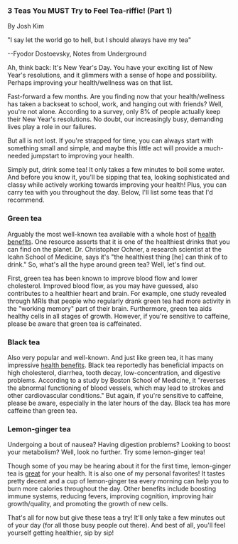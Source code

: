  ### 3 Teas You MUST Try to Feel Tea-riffic! (Part 1)  

 By Josh Kim

"I say let the world go to hell, but I should always have my tea"

--Fyodor Dostoevsky, Notes from Underground

Ah, think back: It's New Year's Day. You have your exciting list of New Year's resolutions, and it glimmers with a sense of hope and possibility. Perhaps improving your health/wellness was on that list.

Fast-forward a few months. Are you finding now that your health/wellness has taken a backseat to school, work, and hanging out with friends? Well, you're not alone. According to a survey, only 8% of people actually keep their New Year's resolutions. No doubt, our increasingly busy, demanding lives play a role in our failures.

But all is not lost. If you're strapped for time, you can always start with something small and simple, and maybe this little act will provide a much-needed jumpstart to improving your health.

Simply put, drink some tea! It only takes a few minutes to boil some water. And before you know it, you'll be sipping that tea, looking sophisticated and classy while actively working towards improving your health! Plus, you can carry tea with you throughout the day. Below, I'll list some teas that I'd recommend.

### Green tea
Arguably the most well-known tea available with a whole host of [health benefits](https://www.healthline.com/nutrition/top-10-evidence-based-health-benefits-of-green-tea#section3). One resource asserts that it is one of the healthiest drinks that you can find on the planet. Dr. Christopher Ochner, a research scientist at the Icahn School of Medicine, says it's "the healthiest thing [he] can think of to drink." So, what's all the hype around green tea? Well, let's find out.

First, green tea has been known to improve blood flow and lower cholesterol. Improved blood flow, as you may have guessed, also contributes to a healthier heart and brain. For example, one study revealed through MRIs that people who regularly drank green tea had more activity in the "working memory" part of their brain. Furthermore, green tea aids healthy cells in all stages of growth. However, if you're sensitive to caffeine, please be aware that green tea is caffeinated.

### Black tea
Also very popular and well-known. And just like green tea, it has many impressive [health benefits](https://www.organicfacts.net/health-benefits/beverage/health-benefits-of-black-tea.html). Black tea reportedly has beneficial impacts on high cholesterol, diarrhea, tooth decay, low-concentration, and digestive problems. According to a study by Boston School of Medicine, it "reverses the abnormal functioning of blood vessels, which may lead to strokes and other cardiovascular conditions." But again, if you're sensitive to caffeine, please be aware, especially in the later hours of the day. Black tea has more caffeine than green tea.

### Lemon-ginger tea
Undergoing a bout of nausea? Having digestion problems? Looking to boost your metabolism? Well, look no further. Try some lemon-ginger tea!

Though some of you may be hearing about it for the first time, lemon-ginger tea is [great](https://www.organicfacts.net/health-benefits/beverage/lemon-ginger-tea.html) for your health. It is also one of my personal favorites! It tastes pretty decent and a cup of lemon-ginger tea every morning can help you to burn more calories throughout the day. Other benefits include boosting immune systems, reducing fevers, improving cognition, improving hair growth/quality, and promoting the growth of new cells.

That's all for now but give these teas a try! It'll only take a few minutes out of your day (for all those busy people out there). And best of all, you'll feel yourself getting healthier, sip by sip!
